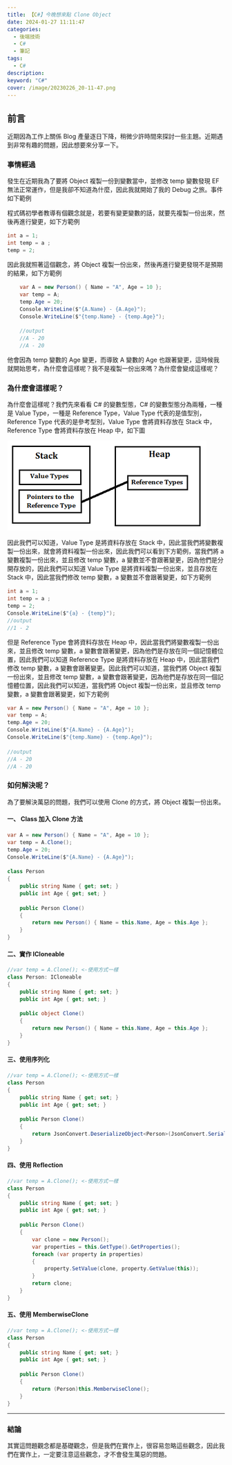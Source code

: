 ```yaml
---
title: 【C#】今晚想來點 Clone Object
date: 2024-01-27 11:11:47
categories:
  - 後端技術
  - C#
  - 筆記
tags:
  - C#
description:
keyword: "C#"
cover: /image/20230226_20-11-47.png
---
```


## 前言

近期因為工作上關係 Blog 產量逐日下降，稍微少許時間來探討一些主題。近期遇到非常有趣的問題，因此想要來分享一下。

### 事情經過

發生在近期我為了要將 Object 複製一份到變數當中，並修改 temp 變數發現 EF 無法正常運作，但是我卻不知道為什麼，因此我就開始了我的 Debug 之旅。事件如下範例

程式碼初學者教導有個觀念就是，若要有變更變數的話，就要先複製一份出來，然後再進行變更，如下方範例

```cs
int a = 1;
int temp = a ;
temp = 2;
```

因此我就照著這個觀念，將 Object 複製一份出來，然後再進行變更發現不是預期的結果，如下方範例

```cs
    var A = new Person() { Name = "A", Age = 10 };
    var temp = A;
    temp.Age = 20;
    Console.WriteLine($"{A.Name} - {A.Age}");
    Console.WriteLine($"{temp.Name} - {temp.Age}");

    //output
    //A - 20
    //A - 20
```

他會因為 temp 變數的 Age 變更，而導致 A 變數的 Age 也跟著變更，這時候我就開始思考，為什麼會這樣呢？我不是複製一份出來嗎？為什麼會變成這樣呢？

### 為什麼會這樣呢？

為什麼會這樣呢？我們先來看看 C# 的變數型態，C# 的變數型態分為兩種，一種是 Value Type，一種是 Reference Type，Value Type 代表的是值型別，Reference Type 代表的是參考型別，Value Type 會將資料存放在 Stack 中，Reference Type 會將資料存放在 Heap 中，如下圖

![Stack](image.png)

因此我們可以知道，Value Type 是將資料存放在 Stack 中，因此當我們將變數複製一份出來，就會將資料複製一份出來，因此我們可以看到下方範例，當我們將 a 變數複製一份出來，並且修改 temp 變數，a 變數並不會跟著變更，因為他們是分開存放的，因此我們可以知道 Value Type 是將資料複製一份出來，並且存放在 Stack 中，因此當我們修改 temp 變數，a 變數並不會跟著變更，如下方範例

```cs
int a = 1;
int temp = a ;
temp = 2;
Console.WriteLine($"{a} - {temp}");
//output
//1 - 2
```

但是 Reference Type 會將資料存放在 Heap 中，因此當我們將變數複製一份出來，並且修改 temp 變數，a 變數會跟著變更，因為他們是存放在同一個記憶體位置，因此我們可以知道 Reference Type 是將資料存放在 Heap 中，因此當我們修改 temp 變數，a 變數會跟著變更。因此我們可以知道，當我們將 Object 複製一份出來，並且修改 temp 變數，a 變數會跟著變更，因為他們是存放在同一個記憶體位置，因此我們可以知道，當我們將 Object 複製一份出來，並且修改 temp 變數，a 變數會跟著變更，如下方範例

```cs
var A = new Person() { Name = "A", Age = 10 };
var temp = A;
temp.Age = 20;
Console.WriteLine($"{A.Name} - {A.Age}");
Console.WriteLine($"{temp.Name} - {temp.Age}");

//output
//A - 20
//A - 20
```

### 如何解決呢？

為了要解決萬惡的問題，我們可以使用 Clone 的方式，將 Object 複製一份出來。

#### 一、 Class 加入 Clone 方法
```cs
var A = new Person() { Name = "A", Age = 10 };
var temp = A.Clone();
temp.Age = 20;
Console.WriteLine($"{A.Name} - {A.Age}");

class Person
{
    public string Name { get; set; }
    public int Age { get; set; }

    public Person Clone()
    {
        return new Person() { Name = this.Name, Age = this.Age };
    }
}
```

#### 二、實作 ICloneable
```cs
//var temp = A.Clone(); <-使用方式一樣
class Person: ICloneable
{
    public string Name { get; set; }
    public int Age { get; set; }

    public object Clone()
    {
        return new Person() { Name = this.Name, Age = this.Age };
    }
}
```


#### 三、使用序列化
```cs
//var temp = A.Clone(); <-使用方式一樣
class Person
{
    public string Name { get; set; }
    public int Age { get; set; }

    public Person Clone()
    {
        return JsonConvert.DeserializeObject<Person>(JsonConvert.SerializeObject(this));
    }
}
```

#### 四、使用 Reflection
```cs
//var temp = A.Clone(); <-使用方式一樣
class Person
{
    public string Name { get; set; }
    public int Age { get; set; }

    public Person Clone()
    {
        var clone = new Person();
        var properties = this.GetType().GetProperties();
        foreach (var property in properties)
        {
            property.SetValue(clone, property.GetValue(this));
        }
        return clone;
    }
}
```

#### 五、使用 MemberwiseClone
```cs
//var temp = A.Clone(); <-使用方式一樣
class Person
{
    public string Name { get; set; }
    public int Age { get; set; }

    public Person Clone()
    {
        return (Person)this.MemberwiseClone();
    }
}
```

---
### 結論
其實這問題觀念都是基礎觀念，但是我們在實作上，很容易忽略這些觀念，因此我們在實作上，一定要注意這些觀念，才不會發生萬惡的問題。
